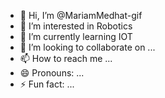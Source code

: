 - 👋 Hi, I’m @MariamMedhat-gif
- 👀 I’m interested in Robotics
- 🌱 I’m currently learning IOT
- 💞️ I’m looking to collaborate on ...
- 📫 How to reach me ...
- 😄 Pronouns: ...
- ⚡ Fun fact: ...

<!---
MariamMedhat-gif/MariamMedhat-gif is a ✨ special ✨ repository because its `README.md` (this file) appears on your GitHub profile.
You can click the Preview link to take a look at your changes.
--->
